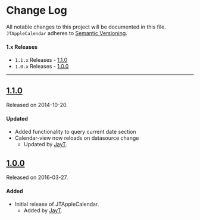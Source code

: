 # Change Log
All notable changes to this project will be documented in this file.
`JTAppleCalendar` adheres to [Semantic Versioning](http://semver.org/).

#### 1.x Releases
- `1.1.x` Releases - [1.1.0](#110)
- `1.0.x` Releases - [1.0.0](#100)

---

## [1.1.0](https://github.com/patchthecode/JTAppleCalendar/releases/tag/1.1.0)
Released on 2014-10-20.

#### Updated
- Added functionality to query current date section
- Calendar-view now reloads on datasource change
  - Updated by [JayT](https://github.com/patchthecode).


## [1.0.0](https://github.com/patchthecode/JTAppleCalendar/releases/tag/1.0.0)
Released on 2016-03-27.

#### Added
- Initial release of JTAppleCalendar.
  - Added by [JayT](https://github.com/patchthecode).
